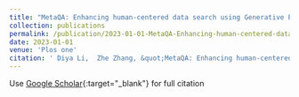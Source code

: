 ```yaml
---
title: "MetaQA: Enhancing human-centered data search using Generative Pre-trained Transformer (GPT) language model and artificial intelligence"
collection: publications
permalink: /publication/2023-01-01-MetaQA-Enhancing-human-centered-data-search-using-Generative-Pre-trained-Transformer-GPT-language-model-and-artificial-intelligence
date: 2023-01-01
venue: 'Plos one'
citation: ' Diya Li,  Zhe Zhang, &quot;MetaQA: Enhancing human-centered data search using Generative Pre-trained Transformer (GPT) language model and artificial intelligence.&quot; Plos one, 2023.'
---
```

Use [Google Scholar](https://scholar.google.com/scholar?q=MetaQA:+Enhancing+human+centered+data+search+using+Generative+Pre+trained+Transformer+(GPT)+language+model+and+artificial+intelligence){:target="_blank"} for full citation